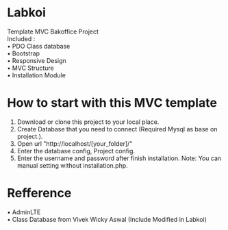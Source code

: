 # Labkoi<br>
Template MVC Bakoffice Project<br>
Included : <br>
• PDO Class database <br>
• Bootstrap  <br>
• Responsive Design <br>
• MVC Structure <br>
• Installation Module <br>

# How to start with this MVC template <br>
1. Download or clone this project to your local place.
2. Create Database that you need to connect (Required Mysql as base on project.).
3. Open url "http://localhost/[your_folder]/"
4. Enter the database config, Project config.
5. Enter the username and password after finish installation.
Note: You can manual setting without installation.php.
# Refference <br>
• AdminLTE <br>
• Class Database from Vivek Wicky Aswal (Include Modified in Labkoi) <br>
